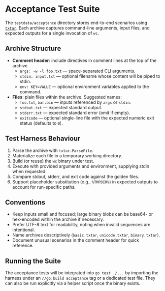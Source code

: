 # Acceptance Test Suite

The `testdata/acceptance` directory stores end-to-end scenarios using [`txtar`](https://pkg.go.dev/golang.org/x/tools/txtar). Each archive captures command-line arguments, input files, and expected outputs for a single invocation of `wc`.

## Archive Structure
- **Comment header**: include directives in comment lines at the top of the archive.
  - `args: -w -l foo.txt` — space-separated CLI arguments.
  - `stdin: input.txt` — optional filename whose content will be piped to stdin.
  - `env: KEY=VALUE` — optional environment variables applied to the command.
- **Files**: plain files within the archive. Suggested names:
  - `foo.txt`, `bar.bin` — inputs referenced by `args` or `stdin`.
  - `stdout.txt` — expected standard output.
  - `stderr.txt` — expected standard error (omit if empty).
  - `exitcode` — optional single-line file with the expected numeric exit status (defaults to `0`).

## Test Harness Behaviour
1. Parse the archive with `txtar.ParseFile`.
2. Materialize each file in a temporary working directory.
3. Build (or reuse) the `wc` binary under test.
4. Execute with provided arguments and environment, supplying stdin when requested.
5. Compare stdout, stderr, and exit code against the golden files.
6. Support placeholder substitution (e.g., `%TMPDIR%`) in expected outputs to account for run-specific paths.

## Conventions
- Keep inputs small and focused; large binary blobs can be base64- or hex-encoded within the archive if necessary.
- Prefer UTF-8 text for readability, noting when invalid sequences are intentional.
- Name archives descriptively (`basic.txtar`, `unicode.txtar`, `binary.txtar`).
- Document unusual scenarios in the comment header for quick reference.

## Running the Suite
The acceptance tests will be integrated into `go test ./...` by importing the harness under an `//go:build acceptance` tag or a dedicated test file. They can also be run explicitly via a helper script once the binary exists.

